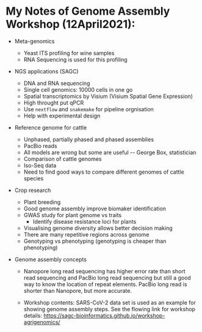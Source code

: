 # My Notes of Genome Assembly Workshop (12April2021):

  - Meta-genomics
    - Yeast ITS profiling for wine samples
    - RNA Sequencing is used for this profiling

  - NGS applications (SAGC)
    - DNA and RNA sequencing
    - Single cell genomics: 10000 cells in one go
    - Spatial transcriptomics by Visium (Visium Spatial Gene Expression)
    - High throught put qPCR
    - Use `nextflow` and `snakemake` for pipeline orgnisation
    - Help with experimental design

  - Reference genome for cattle
    - Unphased, partially phased and phased assemblies
    - PacBio reads
    - All models are wrong but some are useful -- George Box, statistician
    - Comparison of cattle genomes
    - Iso-Seq data
    - Need to find good ways to compare different genomes of cattle species

  - Crop research
    - Plant breeding
    - Good genome assembly improve biomaker identification
    - GWAS study for plant genome vs traits
      - Identify disease resistance loci for plants
    - Visualising genome diversity allows better decision making
    - There are many repetitive regions across genome
    - Genotyping vs phenotyping (genotyping is cheaper than phenotyping)

  - Genome assembly concepts

    - Nanopore long read sequencing has higher error rate than short read
    sequencing and PacBio long read sequencing but still a good way to know the
    location of repeat elements. PacBio long read is shorter than Nanopore, but
    more accurate.

    - Workshop contents: SARS-CoV-2 data set is used as an example for showing
    genome assembly steps. See the flowing link for workshop details:
    https://sagc-bioinformatics.github.io/workshop-agrigenomics/
